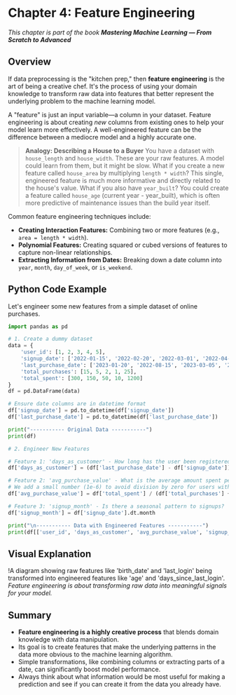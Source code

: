 # Chapter 4: Feature Engineering

_This chapter is part of the book **Mastering Machine Learning — From Scratch to Advanced**_

## Overview

If data preprocessing is the "kitchen prep," then **feature engineering** is the art of being a creative chef. It's the process of using your domain knowledge to transform raw data into features that better represent the underlying problem to the machine learning model.

A "feature" is just an input variable—a column in your dataset. Feature engineering is about creating *new* columns from existing ones to help your model learn more effectively. A well-engineered feature can be the difference between a mediocre model and a highly accurate one.

> **Analogy: Describing a House to a Buyer**
> You have a dataset with `house_length` and `house_width`. These are your raw features. A model could learn from them, but it might be slow.
> What if you create a new feature called `house_area` by multiplying `length * width`? This single, engineered feature is much more informative and directly related to the house's value.
> What if you also have `year_built`? You could create a feature called `house_age` (current year - year_built), which is often more predictive of maintenance issues than the build year itself.

Common feature engineering techniques include:
- **Creating Interaction Features:** Combining two or more features (e.g., `area = length * width`).
- **Polynomial Features:** Creating squared or cubed versions of features to capture non-linear relationships.
- **Extracting Information from Dates:** Breaking down a date column into `year`, `month`, `day_of_week`, or `is_weekend`.

## Python Code Example

Let's engineer some new features from a simple dataset of online purchases.

```python
import pandas as pd

# 1. Create a dummy dataset
data = {
    'user_id': [1, 2, 3, 4, 5],
    'signup_date': ['2022-01-15', '2022-02-20', '2022-03-01', '2022-04-10', '2022-05-25'],
    'last_purchase_date': ['2023-01-20', '2022-08-15', '2023-03-05', '2022-04-11', '2023-06-01'],
    'total_purchases': [15, 5, 2, 1, 25],
    'total_spent': [300, 150, 50, 10, 1200]
}
df = pd.DataFrame(data)

# Ensure date columns are in datetime format
df['signup_date'] = pd.to_datetime(df['signup_date'])
df['last_purchase_date'] = pd.to_datetime(df['last_purchase_date'])

print("----------- Original Data -----------")
print(df)

# 2. Engineer New Features

# Feature 1: 'days_as_customer' - How long has the user been registered?
df['days_as_customer'] = (df['last_purchase_date'] - df['signup_date']).dt.days

# Feature 2: 'avg_purchase_value' - What is the average amount spent per purchase?
# We add a small number (1e-6) to avoid division by zero for users with 0 purchases.
df['avg_purchase_value'] = df['total_spent'] / (df['total_purchases'] + 1e-6)

# Feature 3: 'signup_month' - Is there a seasonal pattern to signups?
df['signup_month'] = df['signup_date'].dt.month

print("\n----------- Data with Engineered Features -----------")
print(df[['user_id', 'days_as_customer', 'avg_purchase_value', 'signup_month']])
```

## Visual Explanation

!A diagram showing raw features like 'birth_date' and 'last_login' being transformed into engineered features like 'age' and 'days_since_last_login'.
*Feature engineering is about transforming raw data into meaningful signals for your model.*

## Summary

- **Feature engineering is a highly creative process** that blends domain knowledge with data manipulation.
- Its goal is to create features that make the underlying patterns in the data more obvious to the machine learning algorithm.
- Simple transformations, like combining columns or extracting parts of a date, can significantly boost model performance.
- Always think about what information would be most useful for making a prediction and see if you can create it from the data you already have.